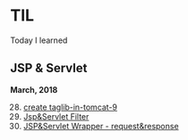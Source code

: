 # TIL
Today I learned

JSP & Servlet 
---------
**March, 2018**

28. [create taglib-in-tomcat-9](https://github.com/lee1707/TIL/blob/master/java/web/taglib-in-tomcat-9.md)
29. [Jsp&Servlet Filter](https://github.com/lee1707/TIL/blob/master/java/web/Jsp%26Servlet%20Filter%20and%20Wrapper.md)
30. [JSP&Servlet Wrapper - request&response](https://github.com/lee1707/TIL/blob/master/java/web/Jsp%26Servlet%20Wrapper%20-%20request%26response.md)


